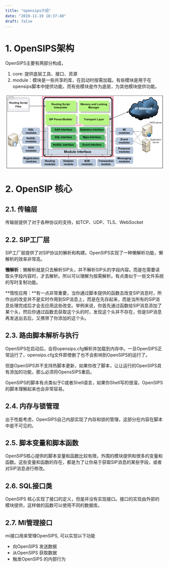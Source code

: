 ```yaml
---
title: "opensips介绍"
date: "2019-11-19 18:37:40"
draft: false
---
```



# 1. OpenSIPS架构
OpenSIPS主要有两部分构成，

1. core: 提供底层工具、接口、资源
2. module：模块是一些共享的库，在启动时按需加载。有些模块是用于在opensips脚本中提供功能，而有些模块是作为底层，为其他模块提供功能。

![](2022-11-30-21-23-26.png)


# 2. OpenSIP 核心

## 2.1. 传输层
传输层提供了对于各种协议的支持，如TCP、UDP、TLS、WebSocket


## 2.2. SIP工厂层
SIP工厂层提供了对SIP协议的解析和构建。OpenSIPS实现了一种懒解析功能，懒解析的效率非常高。

**懒解析**：懒解析就是只去解析SIP头，并不解析SIP头的字段内容。而是在需要读取头字段内容时，才去解析。所以可以理解为按需解析。有点类似于一些文件系统的写时复制功能。

**惰性应用：**有一点非常重要，当你通过脚本提供的函数去改变SIP消息时，所作出的改变并不是实时作用到SIP消息上，而是在先存起来，而是当所有的SIP消息处理完成后才会去应用这些改变。举例来说，你首先通过函数给SIP消息添加了某个头，然后你通过函数去获取这个头的时，发现这个头并不存在，但是SIP消息再发送出去后，又携带了你添加的这个头。



## 2.3. 路由脚本解析与执行
OpenSIPS在启动后，会将opensips.cfg解析并加载到内存中。一旦OpenSIPS正常运行了，opensips.cfg文件即使删了也不会影响到OpenSIPS的运行了。

但是OpenSIPS并不支持热脚本更新，如果你改了脚本，让让运行的OpenSIPS具有添加的功能，那么必须将OpensSIPS重启。

OpenSIPS的脚本有点类似于C或者Shell语言，如果你Shell写的很溜，OpenSIPS的脚本理解起来也会非常容易。


## 2.4. 内存与锁管理
出于性能考虑，OpenSIPS自己内部实现了内存和锁的管理，这部分在内容在脚本中是不可见的。


## 2.5. 脚本变量和脚本函数
OpenSIPS核心提供的脚本变量和函数比较有限，外围的模块提供和很多的变量和函数。这些变量和函数的存在，都是为了让你易于获取SIP消息的某些字段，或者对SIP消息进行修改。



## 2.6. SQL接口类
OpenSIPS 核心实现了接口的定义，但是并没有实现接口。接口的实现由外部的模块提供，这样做的函数可以使用不同的数据库。


## 2.7. MI管理接口
mi接口用来管理OpenSIPS, 可以实现以下功能

- 向OpenSIPS 发送数据
- 从OpenSIPS 获取数据
- 触发OpenSIPS 的内部行为



